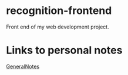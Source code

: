 # recognition-frontend

Front end of my web development project.

# Links to personal notes

[GeneralNotes](/notes.md)
